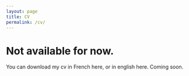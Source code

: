 ```yaml
---
layout: page
title: CV
permalink: /cv/
---
```


Not available for now.
===

You can download my cv in French here, or in english here.
Coming soon.
